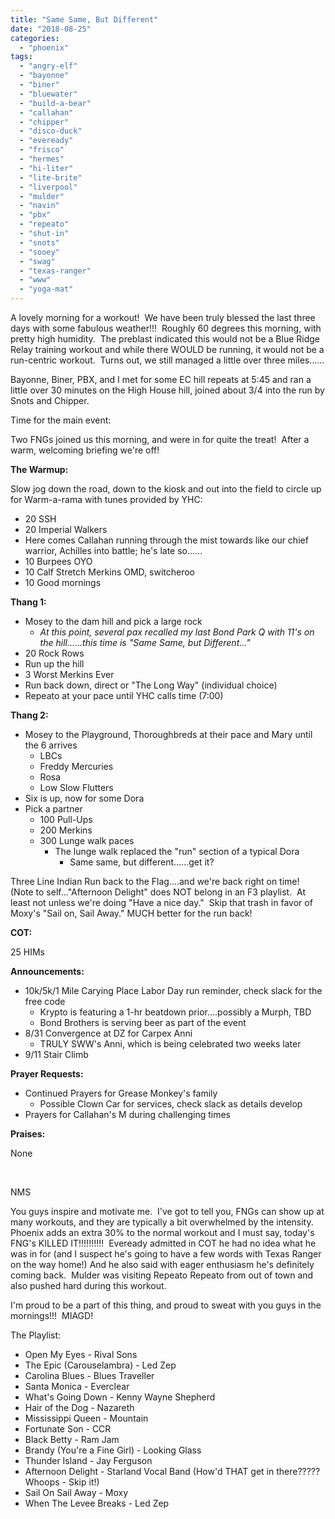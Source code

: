 ```yaml
---
title: "Same Same, But Different"
date: "2018-08-25"
categories: 
  - "phoenix"
tags: 
  - "angry-elf"
  - "bayonne"
  - "biner"
  - "bluewater"
  - "build-a-bear"
  - "callahan"
  - "chipper"
  - "disco-duck"
  - "eveready"
  - "frisco"
  - "hermes"
  - "hi-liter"
  - "lite-brite"
  - "liverpool"
  - "mulder"
  - "navin"
  - "pbx"
  - "repeato"
  - "shut-in"
  - "snots"
  - "sooey"
  - "swag"
  - "texas-ranger"
  - "www"
  - "yoga-mat"
---
```


A lovely morning for a workout!  We have been truly blessed the last three days with some fabulous weather!!!  Roughly 60 degrees this morning, with pretty high humidity.  The preblast indicated this would not be a Blue Ridge Relay training workout and while there WOULD be running, it would not be a run-centric workout.  Turns out, we still managed a little over three miles......

Bayonne, Biner, PBX, and I met for some EC hill repeats at 5:45 and ran a little over 30 minutes on the High House hill, joined about 3/4 into the run by Snots and Chipper.

Time for the main event:

Two FNGs joined us this morning, and were in for quite the treat!  After a warm, welcoming briefing we're off!

**The Warmup:**

Slow jog down the road, down to the kiosk and out into the field to circle up for Warm-a-rama with tunes provided by YHC:

- 20 SSH
- 20 Imperial Walkers
- Here comes Callahan running through the mist towards like our chief warrior, Achilles into battle; he's late so......
- 10 Burpees OYO
- 10 Calf Stretch Merkins OMD, switcheroo
- 10 Good mornings

**Thang 1:**

- Mosey to the dam hill and pick a large rock
    - _At this point, several pax recalled my last Bond Park Q with 11's on the hill......this time is "Same Same, but Different..."_
- 20 Rock Rows
- Run up the hill
- 3 Worst Merkins Ever
- Run back down, direct or "The Long Way" (individual choice)
- Repeato at your pace until YHC calls time (7:00)

**Thang 2:**

- Mosey to the Playground, Thoroughbreds at their pace and Mary until the 6 arrives
    - LBCs
    - Freddy Mercuries
    - Rosa
    - Low Slow Flutters
- Six is up, now for some Dora
- Pick a partner
    - 100 Pull-Ups
    - 200 Merkins
    - 300 Lunge walk paces
        - The lunge walk replaced the "run" section of a typical Dora
            - Same same, but different......get it?

Three Line Indian Run back to the Flag....and we're back right on time!  (Note to self..."Afternoon Delight" does NOT belong in an F3 playlist.  At least not unless we're doing "Have a nice day."  Skip that trash in favor of Moxy's "Sail on, Sail Away." MUCH better for the run back!

**COT:**

25 HIMs

**Announcements:**

- 10k/5k/1 Mile Carying Place Labor Day run reminder, check slack for the free code
    - Krypto is featuring a 1-hr beatdown prior....possibly a Murph, TBD
    - Bond Brothers is serving beer as part of the event
- 8/31 Convergence at DZ for Carpex Anni
    - TRULY SWW's Anni, which is being celebrated two weeks later
- 9/11 Stair Climb

**Prayer Requests:**

- Continued Prayers for Grease Monkey's family
    - Possible Clown Car for services, check slack as details develop
- Prayers for Callahan's M during challenging times

**Praises:**

None

 

NMS

You guys inspire and motivate me.  I've got to tell you, FNGs can show up at many workouts, and they are typically a bit overwhelmed by the intensity.  Phoenix adds an extra 30% to the normal workout and I must say, today's FNG's KILLED IT!!!!!!!!!!  Eveready admitted in COT he had no idea what he was in for (and I suspect he's going to have a few words with Texas Ranger on the way home!) And he also said with eager enthusiasm he's definitely coming back.  Mulder was visiting Repeato Repeato from out of town and also pushed hard during this workout.

I'm proud to be a part of this thing, and proud to sweat with you guys in the mornings!!!  MIAGD!

The Playlist:

- Open My Eyes - Rival Sons
- The Epic (Carouselambra) - Led Zep
- Carolina Blues - Blues Traveller
- Santa Monica - Everclear
- What's Going Down - Kenny Wayne Shepherd
- Hair of the Dog - Nazareth
- Mississippi Queen - Mountain
- Fortunate Son - CCR
- Black Betty - Ram Jam
- Brandy (You're a Fine Girl) - Looking Glass
- Thunder Island - Jay Ferguson
- Afternoon Delight - Starland Vocal Band (How'd THAT get in there?????  Whoops - Skip it!)
- Sail On Sail Away - Moxy
- When The Levee Breaks - Led Zep
